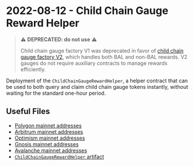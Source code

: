 # 2022-08-12 - Child Chain Gauge Reward Helper

> ⚠️ **DEPRECATED: do not use** ⚠️
>
> Child chain gauge factory V1 was deprecated in favor of [child chain gauge factory V2](../../tasks/20230316-child-chain-gauge-factory-v2/), which handles both BAL and non-BAL rewards. V2 gauges do not require auxiliary contracts to manage rewards efficiently.

Deployment of the `ChildChainGaugeRewardHelper`, a helper contract that can be used to both query and claim child chain gauge tokens instantly, without waiting for the standard one-hour period.

## Useful Files

- [Polygon mainnet addresses](./output/polygon.json)
- [Arbitrum mainnet addresses](./output/arbitrum.json)
- [Optimism mainnet addresses](./output/optimism.json)
- [Gnosis mainnet addresses](./output/gnosis.json)
- [Avalanche mainnet addresses](./output/avalanche.json)
- [`ChildChainGaugeRewardHelper` artifact](./artifact/ChildChainGaugeRewardHelper.json)
